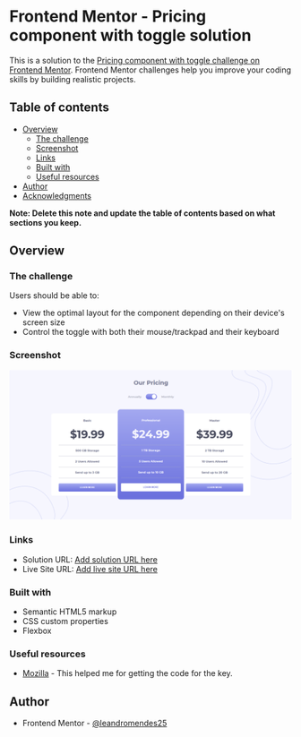# Frontend Mentor - Pricing component with toggle solution

This is a solution to the [Pricing component with toggle challenge on Frontend Mentor](https://www.frontendmentor.io/challenges/pricing-component-with-toggle-8vPwRMIC). Frontend Mentor challenges help you improve your coding skills by building realistic projects.

## Table of contents

-   [Overview](#overview)
    -   [The challenge](#the-challenge)
    -   [Screenshot](#screenshot)
    -   [Links](#links)
    -   [Built with](#built-with)
    -   [Useful resources](#useful-resources)
-   [Author](#author)
-   [Acknowledgments](#acknowledgments)

**Note: Delete this note and update the table of contents based on what sections you keep.**

## Overview

### The challenge

Users should be able to:

-   View the optimal layout for the component depending on their device's screen size
-   Control the toggle with both their mouse/trackpad and their keyboard

### Screenshot

![](./screenshot.PNG)

### Links

-   Solution URL: [Add solution URL here](https://www.frontendmentor.io/challenges/pricing-component-with-toggle-8vPwRMIC/hub/frontend-mentor-pricing-component-with-toggle-OJyEPJ4Vd)
-   Live Site URL: [Add live site URL here](https://vibrant-heyrovsky-283a9c.netlify.app/)

### Built with

-   Semantic HTML5 markup
-   CSS custom properties
-   Flexbox

### Useful resources

-   [Mozilla](https://developer.mozilla.org/en-US/docs/Web/API/KeyboardEvent/keyCode) - This helped me for getting the code for the key.

## Author

-   Frontend Mentor - [@leandromendes25](https://www.frontendmentor.io/profile/leandromendes25)

